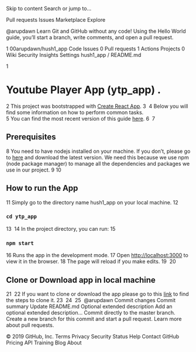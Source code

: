 Skip to content
Search or jump to…

Pull requests
Issues
Marketplace
Explore
 
@arupdawn 
Learn Git and GitHub without any code!
Using the Hello World guide, you’ll start a branch, write comments, and open a pull request.


1
00arupdawn/hush1_app
 Code Issues 0 Pull requests 1 Actions Projects 0 Wiki Security Insights Settings
hush1_app
/
README.md
 

1
# Youtube Player App (ytp_app) .
2
This project was bootstrapped with [Create React App](https://github.com/facebookincubator/create-react-app).
3
​
4
Below you will find some information on how to perform common tasks.<br>
5
You can find the most recent version of this guide [here](https://github.com/facebookincubator/create-react-app/blob/master/packages/react-scripts/template/README.md).
6
​
7
## Prerequisites
8
You need to have nodejs installed on your machine. If you don’t, please go to [here](https://nodejs.org) and download the latest version. We need this because we use npm (node package manager) to manage all the dependencies and packages we use in our project.
9
​
10
## How to run the App
11
Simply go to the directory name hush1_app on your local machine.
12
### `cd ytp_app`
13
​
14
In the project directory, you can run:
15
### `npm start`
16
Runs the app in the development mode.
17
Open [http://localhost:3000](http://localhost:3000) to view it in the browser.
18
The page will reload if you make edits.
19
​
20
## Clone or Download app in local machine
21
​
22
If you want to clone or download the app please go to this [link](https://help.github.com/en/articles/cloning-a-repository) to find the steps to clone it.
23
​
24
​
25
​
@arupdawn
Commit changes
Commit summary
Update README.md
Optional extended description
Add an optional extended description…
 Commit directly to the master branch.
 Create a new branch for this commit and start a pull request. Learn more about pull requests.
 
© 2019 GitHub, Inc.
Terms
Privacy
Security
Status
Help
Contact GitHub
Pricing
API
Training
Blog
About
